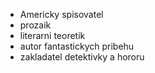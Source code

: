 - Americky spisovatel
- prozaik
- literarni teoretik
- autor fantastickych pribehu
- zakladatel detektivky a hororu